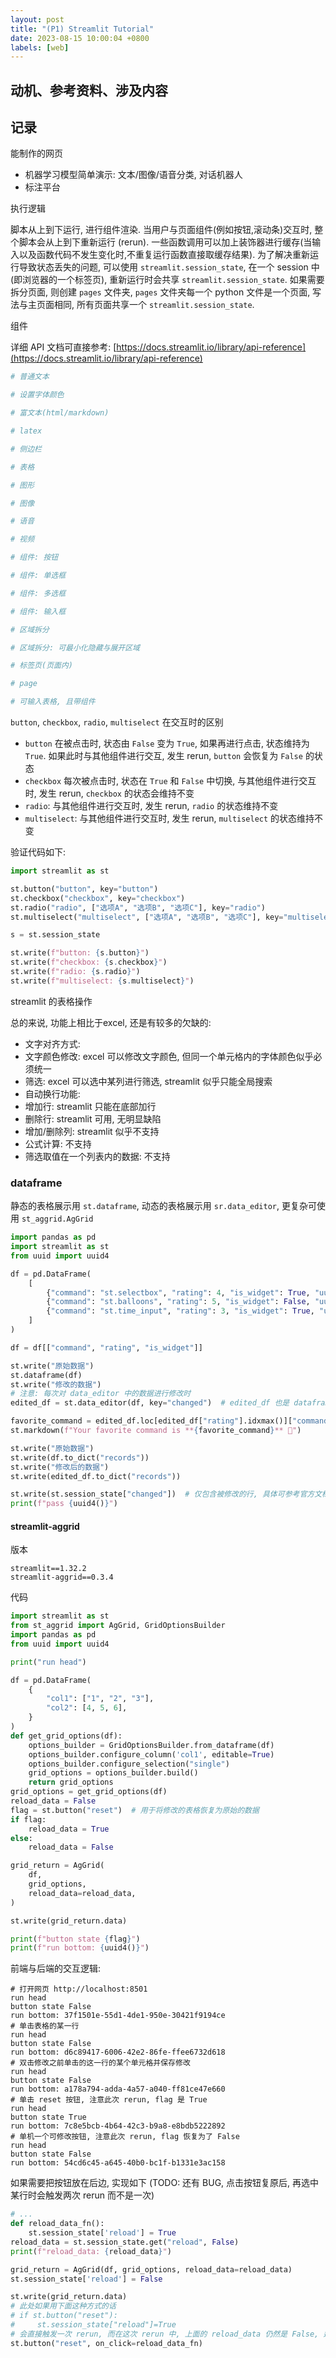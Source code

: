 ```yaml
---
layout: post
title: "(P1) Streamlit Tutorial"
date: 2023-08-15 10:00:04 +0800
labels: [web]
---
```


## 动机、参考资料、涉及内容


## 记录

能制作的网页

- 机器学习模型简单演示: 文本/图像/语音分类, 对话机器人
- 标注平台

执行逻辑

脚本从上到下运行, 进行组件渲染. 当用户与页面组件(例如按钮,滚动条)交互时, 整个脚本会从上到下重新运行 (rerun). 一些函数调用可以加上装饰器进行缓存(当输入以及函数代码不发生变化时,不重复运行函数直接取缓存结果). 为了解决重新运行导致状态丢失的问题, 可以使用 `streamlit.session_state`, 在一个 session 中 (即浏览器的一个标签页), 重新运行时会共享 `streamlit.session_state`. 如果需要拆分页面, 则创建 `pages` 文件夹, `pages` 文件夹每一个 python 文件是一个页面, 写法与主页面相同, 所有页面共享一个 `streamlit.session_state`.

组件

详细 API 文档可直接参考: [https://docs.streamlit.io/library/api-reference](https://docs.streamlit.io/library/api-reference)

```python
# 普通文本

# 设置字体颜色

# 富文本(html/markdown)

# latex

# 侧边栏

# 表格

# 图形

# 图像

# 语音

# 视频

# 组件: 按钮

# 组件: 单选框

# 组件: 多选框

# 组件: 输入框

# 区域拆分

# 区域拆分: 可最小化隐藏与展开区域

# 标签页(页面内)

# page

# 可输入表格, 且带组件
```

`button`, `checkbox`, `radio`, `multiselect` 在交互时的区别

- `button` 在被点击时, 状态由 `False` 变为 `True`, 如果再进行点击, 状态维持为 `True`. 如果此时与其他组件进行交互, 发生 rerun, `button` 会恢复为 `False` 的状态
- `checkbox` 每次被点击时, 状态在 `True` 和 `False` 中切换, 与其他组件进行交互时, 发生 rerun, `checkbox` 的状态会维持不变
- `radio`: 与其他组件进行交互时, 发生 rerun, `radio` 的状态维持不变
- `multiselect`: 与其他组件进行交互时, 发生 rerun, `multiselect` 的状态维持不变

验证代码如下:

```python
import streamlit as st

st.button("button", key="button")
st.checkbox("checkbox", key="checkbox")
st.radio("radio", ["选项A", "选项B", "选项C"], key="radio")
st.multiselect("multiselect", ["选项A", "选项B", "选项C"], key="multiselect")

s = st.session_state

st.write(f"button: {s.button}")
st.write(f"checkbox: {s.checkbox}")
st.write(f"radio: {s.radio}")
st.write(f"multiselect: {s.multiselect}")
```


streamlit 的表格操作

总的来说, 功能上相比于excel, 还是有较多的欠缺的:

- 文字对齐方式:
- 文字颜色修改: excel 可以修改文字颜色, 但同一个单元格内的字体颜色似乎必须统一
- 筛选: excel 可以选中某列进行筛选, streamlit 似乎只能全局搜索
- 自动换行功能:
- 增加行: streamlit 只能在底部加行
- 删除行: streamlit 可用, 无明显缺陷
- 增加/删除列: streamlit 似乎不支持
- 公式计算: 不支持
- 筛选取值在一个列表内的数据: 不支持

### dataframe

静态的表格展示用 `st.dataframe`, 动态的表格展示用 `sr.data_editor`, 更复杂可使用 `st_aggrid.AgGrid`

```python
import pandas as pd
import streamlit as st
from uuid import uuid4

df = pd.DataFrame(
    [
        {"command": "st.selectbox", "rating": 4, "is_widget": True, "uuid": str(uuid4())},
        {"command": "st.balloons", "rating": 5, "is_widget": False, "uuid": str(uuid4())},
        {"command": "st.time_input", "rating": 3, "is_widget": True, "uuid": str(uuid4())},
    ]
)

df = df[["command", "rating", "is_widget"]]

st.write("原始数据")
st.dataframe(df)
st.write("修改的数据")
# 注意: 每次对 data_editor 中的数据进行修改时
edited_df = st.data_editor(df, key="changed")  # edited_df 也是 dataframe 类型

favorite_command = edited_df.loc[edited_df["rating"].idxmax()]["command"]
st.markdown(f"Your favorite command is **{favorite_command}** 🎈")

st.write("原始数据")
st.write(df.to_dict("records"))
st.write("修改后的数据")
st.write(edited_df.to_dict("records"))

st.write(st.session_state["changed"])  # 仅包含被修改的行, 具体可参考官方文档
print(f"pass {uuid4()}")
```

#### streamlit-aggrid

版本

```
streamlit==1.32.2
streamlit-aggrid==0.3.4
```

代码

```python
import streamlit as st
from st_aggrid import AgGrid, GridOptionsBuilder
import pandas as pd
from uuid import uuid4

print("run head")

df = pd.DataFrame(
    {
        "col1": ["1", "2", "3"],
        "col2": [4, 5, 6],
    }
)
def get_grid_options(df):
    options_builder = GridOptionsBuilder.from_dataframe(df)
    options_builder.configure_column('col1', editable=True)
    options_builder.configure_selection("single")
    grid_options = options_builder.build()
    return grid_options
grid_options = get_grid_options(df)
reload_data = False
flag = st.button("reset")  # 用于将修改的表格恢复为原始的数据
if flag:
    reload_data = True
else:
    reload_data = False

grid_return = AgGrid(
    df,
    grid_options,
    reload_data=reload_data,
)

st.write(grid_return.data)

print(f"button state {flag}")
print(f"run bottom: {uuid4()}")
```

前端与后端的交互逻辑:

```
# 打开网页 http://localhost:8501
run head
button state False
run bottom: 37f1501e-55d1-4de1-950e-30421f9194ce
# 单击表格的某一行
run head
button state False
run bottom: d6c89417-6006-42e2-86fe-ffee6732d618
# 双击修改之前单击的这一行的某个单元格并保存修改
run head
button state False
run bottom: a178a794-adda-4a57-a040-ff81ce47e660
# 单击 reset 按钮, 注意此次 rerun, flag 是 True
run head
button state True
run bottom: 7c8e5bcb-4b64-42c3-b9a8-e8bdb5222892
# 单机一个可修改按钮, 注意此次 rerun, flag 恢复为了 False
run head
button state False
run bottom: 54cd6c45-a645-40b0-bc1f-b1331e3ac158
```

如果需要把按钮放在后边, 实现如下 (TODO: 还有 BUG, 点击按钮复原后, 再选中某行时会触发两次 rerun 而不是一次)

```python
# ...
def reload_data_fn():
    st.session_state['reload'] = True
reload_data = st.session_state.get("reload", False)
print(f"reload_data: {reload_data}")

grid_return = AgGrid(df, grid_options, reload_data=reload_data)
st.session_state['reload'] = False

st.write(grid_return.data)
# 此处如果用下面这种方式的话
# if st.button("reset"):
#     st.session_state["reload"]=True
# 会直接触发一次 rerun, 而在这次 rerun 中, 上面的 reload_data 仍然是 False, 运行至下面时才会将 st.session_state["reload"] 置为 True, 导致无法进行复原 (除非再点击一次按钮)
st.button("reset", on_click=reload_data_fn)
```
